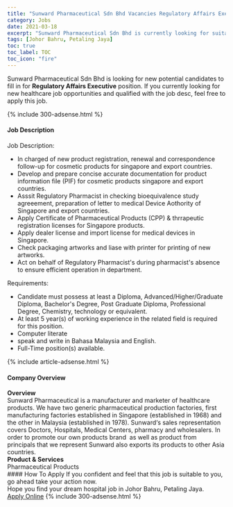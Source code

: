 ```yaml
---
title: "Sunward Pharmaceutical Sdn Bhd Vacancies Regulatory Affairs Executive" 
category: Jobs 
date: 2021-03-18 
excerpt: "Sunward Pharmaceutical Sdn Bhd is currently looking for suitable person to fill in the Regulatory Affairs Executive which positioned at Johor Bahru, Petaling Jaya" 
tags: [Johor Bahru, Petaling Jaya] 
toc: true 
toc_label: TOC 
toc_icon: "fire" 
--- 
```


<p>Sunward Pharmaceutical Sdn Bhd is looking for new potential candidates to fill in for <b>Regulatory Affairs Executive</b> position. If you currently looking for new healthcare job opportunities and qualified with the job desc, feel free to apply this job.
</p>{% include 300-adsense.html %} 
<div><div><h4>Job Description</h4></div><div><div><span><div><div>Job Description:</div><ul><li>In charged of new product registration, renewal and correspondence follow-up for cosmetic products for singapore and export countries.</li><li>Develop and prepare concise accurate documentation for product information file (PIF) for cosmetic products singapore and export countries.</li><li>Asssit Regulatory Pharmacist in checking bioequivalence study agreeement, preparation of letter to medical Device Aothority of Singapore and export countries.</li><li>Apply Certificate of Pharmaceutical Products (CPP) &amp; thrrapeutic registration licenses for Singapore products.</li><li>Apply dealer license and import license for medical devices in Singapore.</li><li>Check packaging artworks and liase with printer for printing of new artworks.</li><li>Act on behalf of Regulatory Pharmacist's during pharmacist's absence to ensure efficient operation in department.</li></ul><div>Requirements:</div><ul><li>Candidate must possess at least a Diploma, Advanced/Higher/Graduate Diploma, Bachelor's Degree, Post Graduate Diploma, Professional Degree, Chemistry, technology or equivalent.</li><li>At least 5 year(s) of working experience in the related field is required for this position.</li><li>Computer literate</li><li>speak and write in Bahasa Malaysia and English.</li><li>Full-Time position(s) available.</li></ul></div></span></div></div></div> 
{% include article-adsense.html %} 
<div><div><h4>Company Overview</h4></div><div><div><span><div><div>
<strong>Overview</strong></div>
<div>
	Sunward Pharmaceutical is a manufacturer and marketer of healthcare products. We have two generic pharmaceutical production factories, first manufacturing factories established in Singapore (established in 1968) and the other in Malaysia (established in 1978). Sunward&#8216;s sales representation covers Doctors, Hospitals, Medical Centers, pharmacy and wholesalers. In order to promote our own products brand&#160; as well as product from principals that we represent Sunward also exports its products to other Asia countries.</div>
<div>
<strong>Product &amp; Services</strong></div>
<div>
<div>
		Pharmaceutical Products</div>
</div></div></span></div></div></div> 
#### How To Apply 
If you confident and feel that this job is suitable to you, go ahead take your action now. <br/> 
Hope you find your dream hospital job in Johor Bahru, Petaling Jaya. <br/> 
<a href="https://www.jobstreet.com.my/en/job/regulatory-affairs-executive-4507063?jobId=jobstreet-my-job-4507063" class="btn btn--warning" target="_blank" rel="nofollow noopenner">Apply Online</a> 
{% include 300-adsense.html %} 